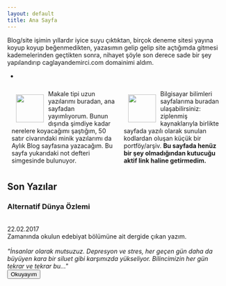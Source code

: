 ```yaml
---
layout: default
title: Ana Sayfa
---
```

Blog/site işimin yıllardır iyice suyu çıktıktan, birçok deneme sitesi yayına koyup koyup beğenmedikten, yazasımın gelip gelip site açtığımda gitmesi kademelerinden geçtikten sonra, nihayet şöyle son derece sade bir şey yapılandırıp caglayandemirci.com domainimi aldım. 

*
<div style="display: flex;">
<div style="margin: 10px;">
<img src="../images/iconnp.png" style="margin: 10px; float: left; height: 64px; width: 64px;">
Makale tipi uzun yazılarımı buradan, ana sayfadan yayımlıyorum. Bunun dışında şimdiye kadar nerelere koyacağımı şaştığım, 50 satır civarındaki minik yazılarımı da Aylık Blog sayfasına yazacağım. Bu sayfa yukarıdaki not defteri simgesinde bulunuyor.
</div>

<div style="margin: 10px;">
<img src="../images/iconcs.jpg" style="margin: 10px; float: left; height: 64px; width: 64px;">
Bilgisayar bilimleri sayfalarıma buradan ulaşabilirsiniz: ziplenmiş kaynaklarıyla birlikte sayfada yazılı olarak sunulan kodlardan oluşan küçük bir portföy/arşiv. <b>Bu sayfada henüz bir şey olmadığından kutucuğu aktif link haline getirmedim.</b>
</div>
</div>

## Son Yazılar

<div class="article_window"><h3>Alternatif Dünya Özlemi</h3><br>22.02.2017<br>Zamanında okulun edebiyat bölümüne ait dergide çıkan yazım.<br><br><i>"İnsanlar olarak mutsuzuz. Depresyon ve stres, her geçen gün daha da büyüyen kara bir siluet gibi karşımızda yükseliyor. Bilincimizin her gün tekrar ve tekrar bu..."</i><br><a href="articles/alternatif-dunya-ozlemi"><button class="article_button">Okuyayım</button></a><br><br></div>
